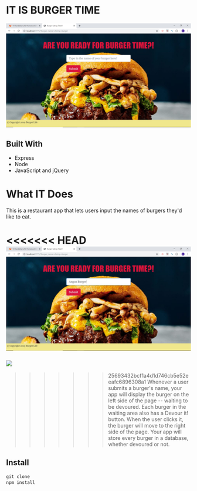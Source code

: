 # IT IS BURGER TIME

![](public/assets/images/screen.jpg)


## Built With
* Express
* Node
* JavaScript and jQuery


# What IT Does
This is a restaurant app that lets users input the names of burgers they'd like to eat.

<<<<<<< HEAD
![](public/assets/images/Entryscreen.jpg)
=======
![](public/assets/images/screen.Entryscreen.jpg)
>>>>>>> 25693432bcf1a4d1d746cb5e52eeafc6896308a1
Whenever a user submits a burger's name, your app will display the burger on the left side of the page -- waiting to be devoured.
Each burger in the waiting area also has a Devour it! button. When the user clicks it, the burger will move to the right side of the page.
Your app will store every burger in a database, whether devoured or not.

## Install
```
git clone
npm install
```
